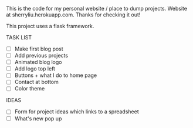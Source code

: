 This is the code for my personal website / place to dump projects. Website at sherryliu.herokuapp.com. Thanks for checking it out!

This project uses a flask framework. 

TASK LIST
- [ ] Make first blog post
- [ ] Add previous projects
- [ ] Animated blog logo
- [ ] Add logo top left
- [ ] Buttons + what I do to home page
- [ ] Contact at bottom
- [ ] Color theme

IDEAS
- [ ] Form for project ideas which links to a spreadsheet
- [ ] What's new pop up
